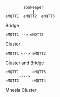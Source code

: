 
            zookeeper
                |
    eMQTT1  eMQTT2  eMQTT3


Bridge


    eMQTT1 --> eMQTT2


Cluster
 
    eMQTT1 <--> eMQTT2


Cluster and Bridge

    eMQTT1      eMQTT3
          ----> 
    eMQTT2      eMQTT4

Mnesia Cluster

